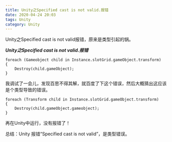 ```yaml
---
title: Unity之Specified cast is not valid.报错
date: 2020-04-24 20:03
tags: Unity
category: Unity
---
```

Unity之Specified cast is not valid报错，原来是类型引起的锅。
<!--more-->
***Unity之Specified cast is not valid.报错***
```
foreach (Gameobject child in Instance.slotGrid.gameObject.transform)
{
    Destroy(child.gameObject);
}
```
我调试了一会儿，发现百思不得其解，就百度了下这个错误，然后大概猜出这应该是个类型导致的错误。
```
foreach (Transform child in Instance.slotGrid.gameObject.transform)
{
    Destroy(child.gameObject.gameobject);
}
```
再在Unity中运行，没有报错了！

总结：Unity 报错“Specified cast is not valid”，是类型错误。
